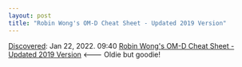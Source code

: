 ```yaml
---
layout: post
title: "Robin Wong's OM-D Cheat Sheet - Updated 2019 Version"
---
```

[Discovered](http://rolandtanglao.com/2020/07/29/p1-blogthis-checkvist-list-links-to-blog/): Jan 22, 2022. 09:40 [Robin Wong's OM-D Cheat Sheet - Updated 2019 Version](https://robinwong.blogspot.com/2019/11/robin-wongs-om-d-cheat-sheet-updated.html) <--- Oldie but goodie!
